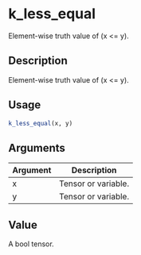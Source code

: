 # k_less_equal


Element-wise truth value of (x <= y).




## Description

Element-wise truth value of (x <= y).





## Usage
```r
k_less_equal(x, y)
```




## Arguments


Argument      |Description
------------- |----------------
x | Tensor or variable.
y | Tensor or variable.





## Value

A bool tensor.





